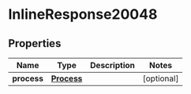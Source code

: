 

# InlineResponse20048

## Properties

Name | Type | Description | Notes
------------ | ------------- | ------------- | -------------
**process** | [**Process**](Process.md) |  |  [optional]



